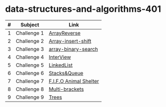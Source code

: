 # data-structures-and-algorithms-401

|#|Subject|Link|
|-----|--------|--------|
|1   |Challenge 1|[ArrayReverse](./Challenge/ArrayReverse)|
|2   |Challenge 2|[Array-insert-shift](./Challenge/Array-insert-shift)|
|3   |Challenge 3|[array-binary-search](./Challenge/array-binary-search)|
|4   |Challenge 4|[InterView](./Challenge/InterView)|
|5   |Challenge 5|[LinkedList](./app)|
|6   |Challenge 6|[Stacks&Queue](./Stack-Queue)|
|7   |Challenge 7|[F.I.F.O Animal Shelter](./Stack-Queue)|
|8   |Challenge 8|[Multi-brackets](./Stack-Queue/app/src/main/java/stack/Queue/multiBrackets)|
|9   |Challenge 9|[Trees](./Stack-Queue/app)|
